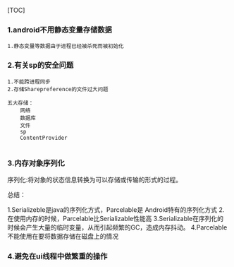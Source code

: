 [TOC]

### 1.android不用静态变量存储数据

```
1.静态变量等数据由于进程已经被杀死而被初始化

```

### 2.有关sp的安全问题

```
1.不能跨进程同步
2.存储Sharepreference的文件过大问题

五大存储：
	网络
	数据库
	文件
	sp
	ContentProvider
	
```

### 3.内存对象序列化

序列化:将对象的状态信息转换为可以存储或传输的形式的过程。

总结：

1.Serializeble是java的序列化方式，Parcelable是 Android特有的序列化方式
2.在使用内存的时候，Parcelable比Serializable性能高
3.Serializable在序列化的时候会产生大量的临时变量，从而引起频繁的GC，造成内存抖动。
4.Parcelable不能使用在要将数据存储在磁盘上的情况

### 4.避免在ui线程中做繁重的操作

